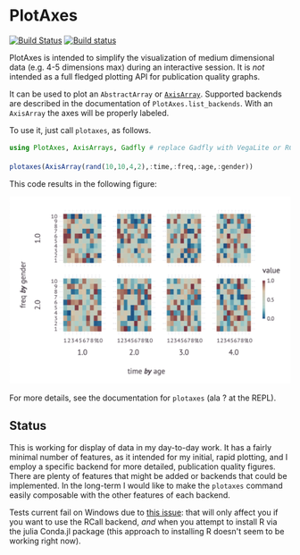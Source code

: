 # PlotAxes

[![Build Status](https://travis-ci.org/haberdashPI/PlotAxes.jl.svg?branch=master)](https://travis-ci.org/haberdashPI/PlotAxes.jl)
[![Build status](https://ci.appveyor.com/api/projects/status/52duehasqjvedj0x/branch/master?svg=true)](https://ci.appveyor.com/project/haberdashPI/plotaxes-jl/branch/master)

PlotAxes is intended to simplify the visualization of medium dimensional data
(e.g. 4-5 dimensions max) during an interactive session. It is *not*
intended as a full fledged plotting API for publication quality graphs.

It can be used to plot an `AbstractArray` or
[`AxisArray`](https://github.com/JuliaArrays/AxisArrays.jl). Supported
backends are described in the documentation of `PlotAxes.list_backends`. With
an `AxisArray` the axes will be properly labeled.

To use it, just call `plotaxes`, as follows.

```julia
using PlotAxes, AxisArrays, Gadfly # replace Gadfly with VegaLite or RCall as desired

plotaxes(AxisArray(rand(10,10,4,2),:time,:freq,:age,:gender))
```

This code results in the following figure:

![2x5 heat map plots of random values](example.png)

For more details, see the documentation for `plotaxes` (ala ? at the REPL).

## Status

This is working for display of data in my day-to-day work. It has a fairly
minimal number of features, as it intended for my initial, rapid plotting,
and I employ a specific backend for more detailed, publication quality
figures. There are plenty of features that might be added or backends that
could be implemented. In the long-term I would like to make the `plotaxes`
command easily composable with the other features of each backend.

Tests current fail on Windows due to 
[this issue](https://github.com/JuliaInterop/RCall.jl/issues/269): 
that will only affect you if you want to use the RCall backend, *and* when
you attempt to install R via the julia Conda.jl package (this approach to
installing R doesn't seem to be working right now).

